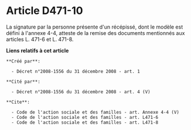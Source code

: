 # Article D471-10

La signature par la personne présente d'un récépissé, dont le modèle est défini à l'annexe 4-4, atteste de la remise des
documents mentionnés aux articles L. 471-6 et L. 471-8.

**Liens relatifs à cet article**

	**Créé par**:

	  - Décret n°2008-1556 du 31 décembre 2008 - art. 1

	**Cité par**:

	  - Décret n°2008-1556 du 31 décembre 2008 - art. 4 (V)

	**Cite**:

	  - Code de l'action sociale et des familles - art. Annexe 4-4 (V)
	  - Code de l'action sociale et des familles - art. L471-6
	  - Code de l'action sociale et des familles - art. L471-8

